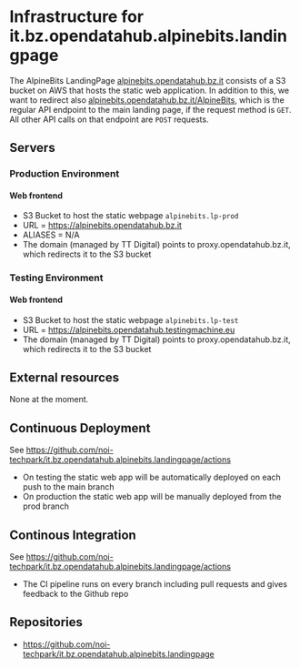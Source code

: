 # Infrastructure for it.bz.opendatahub.alpinebits.landingpage

The AlpineBits LandingPage
[alpinebits.opendatahub.bz.it](https://alpinebits.opendatahub.bz.it) consists of
a S3 bucket on AWS that hosts the static web application. In addition to this,
we want to redirect also
[alpinebits.opendatahub.bz.it/AlpineBits](https://alpinebits.opendatahub.bz.it/AlpineBits),
which is the regular API endpoint to the main landing page, if the request
method is `GET`. All other API calls on that endpoint are `POST` requests.

## Servers

### Production Environment
#### Web frontend
- S3 Bucket to host the static webpage `alpinebits.lp-prod`
- URL = https://alpinebits.opendatahub.bz.it
- ALIASES = N/A
- The domain (managed by TT Digital) points to proxy.opendatahub.bz.it, which redirects it to the S3 bucket

### Testing Environment
#### Web frontend
- S3 Bucket to host the static webpage `alpinebits.lp-test`
- URL = https://alpinebits.opendatahub.testingmachine.eu
- The domain (managed by TT Digital) points to proxy.opendatahub.bz.it, which redirects it to the S3 bucket

## External resources
None at the moment.

## Continuous Deployment
See https://github.com/noi-techpark/it.bz.opendatahub.alpinebits.landingpage/actions

- On testing the static web app will be automatically deployed on each push to the main branch
- On production the static web app will be manually deployed from the prod branch

## Continous Integration
See https://github.com/noi-techpark/it.bz.opendatahub.alpinebits.landingpage/actions

- The CI pipeline runs on every branch including pull requests and gives feedback to the Github repo

## Repositories
- https://github.com/noi-techpark/it.bz.opendatahub.alpinebits.landingpage

